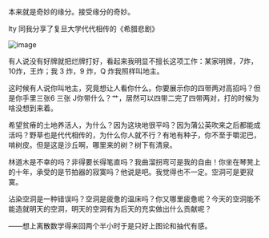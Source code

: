 本来就是奇妙的缘分。接受缘分的奇妙。

lty 同我分享了复旦大学代代相传的《希腊悲剧》

![image](https://img2023.cnblogs.com/blog/1797571/202309/1797571-20230913230702293-1372479699.jpg)

有人说没有好牌就把烂牌打好，看起来我明显不擅长这项工作：某家明牌，7炸，10炸，王炸；我 3 炸，9 炸，Q 炸我照样叫地主。

这时候有人说你叫地主，究竟想让人看你什么。你要展示你的四带两对高招吗？但是你手里三张6 三张 J你带什么？艹，居然可以四带二完了四带两对，打的时候为啥没想到来着。

希望贫瘠的土地养活人，为什么？因为这块地很平吗？因为蒲公英吹来之后都能成活吗？野草也是代代相传的，为什么你人就不行？有地有种子，你不至于嚼泥巴，啃树皮。但是这是沙丘啊，哪里来的树？树下有清泉。

林道木是不幸的吗？非得要长得笔直吗？我曲溜拐弯可是我的自由！你坐在琴凳上的十年，承受的是节拍器的寂寞吗？他说是吧。我觉得也不一定。空洞可是更寂寞。

沾染空洞是一种错误吗？空洞是疲惫的温床吗？你又哪里疲惫呢？今天的空洞能不能造就明天的空洞，明天的空洞有为后天的充实做出什么贡献呢？

——想上离散数学得来回两个半小时于是只好上图论和抽代有感。